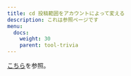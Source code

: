 ```yaml
---
title: cd 投稿範囲をアカウントによって変える
description: これは参照ページです
menu:
  docs:
    weight: 30
    parent: tool-trivia
---
```


[こちら](https://docs.thedesk.top/settings/post/privacy)を参照。